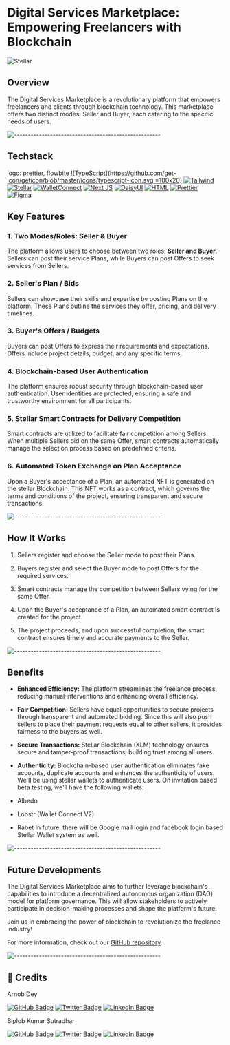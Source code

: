 # Digital Services Marketplace: Empowering Freelancers with Blockchain

![Stellar](https://assets-global.website-files.com/5deac75ecad2173c2ccccbc7/5e31f51ae7c7eceb8ad395fd_OG%20Default-min.jpg)

## Overview

The Digital Services Marketplace is a revolutionary platform that empowers freelancers and clients through blockchain technology. This marketplace offers two distinct modes: Seller and Buyer, each catering to the specific needs of users.

![-----------------------------------------------------](https://raw.githubusercontent.com/andreasbm/readme/master/assets/lines/rainbow.png)

## Techstack
logo: prettier, flowbite
[![TypeScript](https://github.com/get-icon/geticon/blob/master/icons/typescript-icon.svg =100x20)](https://www.typescriptlang.org/)
[![Tailwind](https://github.com/get-icon/geticon/blob/master/icons/tailwindcss-icon.svg)](https://tailwindcss.com/)
[![Stellar](https://assets-global.website-files.com/5deac75ecad2173c2ccccbc7/5dec8960504967fd31147f62_Stellar_lockup_black_RGB.svg)](https://stellar.org/)
[![WalletConnect](https://walletconnect.com/images/logo.svg)](https://walletconnect.com/)
[![Next JS](https://github.com/get-icon/geticon/blob/master/icons/nextjs-icon.svg)](https://nextjs.org/)
[![DaisyUI](https://daisyui.com/images/daisyui-logo/daisyui-logomark.svg)](https://daisyui.com/)
[![HTML](https://github.com/get-icon/geticon/blob/master/icons/html-5.svg)](https://developer.mozilla.org/en-US/docs/Web/HTML)
[![Prettier](https://github.com/get-icon/geticon/blob/master/icons/prettier.svg)](https://prettier.io/)
[![Figma](https://github.com/get-icon/geticon/blob/master/icons/figma.svg)](https://www.figma.com/)

## Key Features

### 1. Two Modes/Roles: Seller & Buyer

The platform allows users to choose between two roles: 
**Seller and Buyer**. 
Sellers can post their service Plans, while Buyers can post Offers to seek services from Sellers.

### 2. Seller's Plan / Bids

Sellers can showcase their skills and expertise by posting Plans on the platform. These Plans outline the services they offer, pricing, and delivery timelines.

### 3. Buyer's Offers / Budgets 

Buyers can post Offers to express their requirements and expectations. Offers include project details, budget, and any specific terms.

### 4. Blockchain-based User Authentication

The platform ensures robust security through blockchain-based user authentication. User identities are protected, ensuring a safe and trustworthy environment for all participants.

### 5. Stellar Smart Contracts for Delivery Competition

Smart contracts are utilized to facilitate fair competition among Sellers. When multiple Sellers bid on the same Offer, smart contracts automatically manage the selection process based on predefined criteria.

### 6. Automated Token Exchange on Plan Acceptance

Upon a Buyer's acceptance of a Plan, an automated NFT is generated on the stellar Blockchain. This NFT works as a contract, which governs the terms and conditions of the project, ensuring transparent and secure transactions.

![-----------------------------------------------------](https://raw.githubusercontent.com/andreasbm/readme/master/assets/lines/rainbow.png)

## How It Works

1. Sellers register and choose the Seller mode to post their Plans.

2. Buyers register and select the Buyer mode to post Offers for the required services.

3. Smart contracts manage the competition between Sellers vying for the same Offer.

4. Upon the Buyer's acceptance of a Plan, an automated smart contract is created for the project.

5. The project proceeds, and upon successful completion, the smart contract ensures timely and accurate payments to the Seller.

![-----------------------------------------------------](https://raw.githubusercontent.com/andreasbm/readme/master/assets/lines/rainbow.png)

## Benefits

- **Enhanced Efficiency:** The platform streamlines the freelance process, reducing manual interventions and enhancing overall efficiency.

- **Fair Competition:** Sellers have equal opportunities to secure projects through transparent and automated bidding. Since this will also push sellers to place their payment requests equal to other sellers, it provides fairness to the buyers as well.

- **Secure Transactions:** Stellar Blockchain (XLM) technology ensures secure and tamper-proof transactions, building trust among all users.

- **Authenticity:** Blockchain-based user authentication eliminates fake accounts, duplicate accounts and enhances the authenticity of users. We'll be using stellar wallets to authenticate users. On invitation based beta testing, we'll have the following wallets:
- Albedo
- Lobstr (Wallet Connect V2)
- Rabet
In future, there will be Google mail login and facebook login based Stellar Wallet system as well.

![-----------------------------------------------------](https://raw.githubusercontent.com/andreasbm/readme/master/assets/lines/rainbow.png)

## Future Developments

The Digital Services Marketplace aims to further leverage blockchain's capabilities to introduce a decentralized autonomous organization (DAO) model for platform governance. This will allow stakeholders to actively participate in decision-making processes and shape the platform's future.

Join us in embracing the power of blockchain to revolutionize the freelance industry!

For more information, check out our [GitHub repository](https://github.com/digital-services-marketplace).

![-----------------------------------------------------](https://raw.githubusercontent.com/andreasbm/readme/master/assets/lines/rainbow.png)

## :scroll: Credits

Arnob Dey

[![GitHub Badge](https://img.shields.io/badge/GitHub-100000?style=for-the-badge&logo=github&logoColor=white)](https://github.com/arnob016)
[![Twitter Badge](https://img.shields.io/badge/Twitter-1DA1F2?style=for-the-badge&logo=twitter&logoColor=white)](https://twitter.com/arnob_016)
[![LinkedIn Badge](https://img.shields.io/badge/LinkedIn-0077B5?style=for-the-badge&logo=linkedin&logoColor=white)](https://www.linkedin.com/in/arnob016/)


Biplob Kumar Sutradhar

[![GitHub Badge](https://img.shields.io/badge/GitHub-100000?style=for-the-badge&logo=github&logoColor=white)](https://github.com/biplobsd)
[![Twitter Badge](https://img.shields.io/badge/Twitter-1DA1F2?style=for-the-badge&logo=twitter&logoColor=white)](https://twitter.com/biplobsd11)
[![LinkedIn Badge](https://img.shields.io/badge/LinkedIn-0077B5?style=for-the-badge&logo=linkedin&logoColor=white)](https://www.linkedin.com/in/biplob-sutradhar/)
